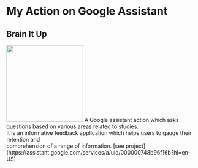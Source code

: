 # My Action on Google Assistant
## Brain It Up
<img src="https://lh3.googleusercontent.com/Xg8RH_0tWUIa_zM1HbT35Yl1N01BbPr-u4SVKeujdTckNGEuuhTJC7AMNRL6HJ5FlgUtiuSvvV1A7w=s90" width="200" height="200"/>
A Google assistant action which asks questions based on various areas related to studies. <br/>
It is an informative feedback application which helps users to gauge their retention and <br/>
comprehension of a range of information.
[see project](https://assistant.google.com/services/a/uid/000000748b96f16b?hl=en-US)
